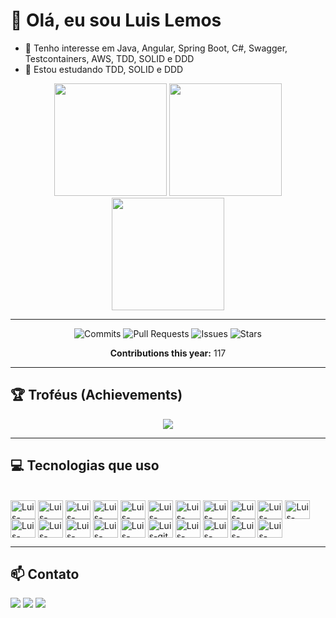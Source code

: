 # 👋 Olá, eu sou Luis Lemos
- 👀 Tenho interesse em Java, Angular, Spring Boot, C#, Swagger, Testcontainers, AWS, TDD, SOLID e DDD
- 🌱 Estou estudando TDD, SOLID e DDD

<div align="center">
  <!-- Estatísticas gerais -->
  <img height="180em" src="https://github-readme-stats.vercel.app/api?username=luislemos97&show_icons=true&theme=dracula&include_all_commits=true&count_private=true"/>
  <!-- Linguagens mais usadas -->
  <img height="180em" src="https://github-readme-stats.vercel.app/api/top-langs/?username=luislemos97&layout=compact&langs_count=7&theme=dracula"/>
  <!-- Streak (dias de contribuição seguidos) -->
  <img height="180em" src="https://github-readme-streak-stats.herokuapp.com?user=luislemos97&theme=dracula&date_format=j%20M%5B%20Y%5D"/>
</div>

---





<!--START_SECTION:stats-->
<div align="center">

![Commits](https://img.shields.io/badge/Commits-35-red?logo=github)
![Pull Requests](https://img.shields.io/badge/PRs-0-blue?logo=github)
![Issues](https://img.shields.io/badge/Issues-0-green?logo=github)
![Stars](https://img.shields.io/badge/Stars-12-yellow?logo=github)

**Contributions this year:** 117

</div>
<!--END_SECTION:stats-->





---

## 🏆 Troféus (Achievements)
<p align="center">
  <img src="https://github-profile-trophy.vercel.app/?username=luislemos97&theme=dracula&no-frame=true&row=1&column=6" />
</p>

---

## 💻 Tecnologias que uso
<div style="display: inline_block"><br>
  <!-- Java -->
  <img align="center" alt="Luis-Java" height="30" width="40" src="https://cdn.jsdelivr.net/gh/devicons/devicon/icons/java/java-plain.svg">
  <!-- C# -->
  <img align="center" alt="Luis-Csharp" height="30" width="40" src="https://cdn.jsdelivr.net/gh/devicons/devicon/icons/csharp/csharp-original.svg">
  <!-- Spring -->
  <img align="center" alt="Luis-Spring" height="30" width="40" src="https://cdn.jsdelivr.net/gh/devicons/devicon/icons/spring/spring-original.svg">
  <!-- Angular -->
  <img align="center" alt="Luis-Angular" height="30" width="40" src="https://cdn.jsdelivr.net/gh/devicons/devicon/icons/angularjs/angularjs-original.svg">
  <!-- Javascript -->
  <img align="center" alt="Luis-Javascript" height="30" width="40" src="https://cdn.jsdelivr.net/gh/devicons/devicon/icons/javascript/javascript-original.svg">
  <!-- Typescript -->
  <img align="center" alt="Luis-typescript" height="30" width="40" src="https://cdn.jsdelivr.net/gh/devicons/devicon/icons/typescript/typescript-original.svg">
  <!-- HTML5 -->
  <img align="center" alt="Luis-html5" height="30" width="40" src="https://cdn.jsdelivr.net/gh/devicons/devicon/icons/html5/html5-original.svg">
  <!-- CSS3 -->
  <img align="center" alt="Luis-css" height="30" width="40" src="https://cdn.jsdelivr.net/gh/devicons/devicon/icons/css3/css3-original.svg">
  <!-- Jenkins (corrigido para original) -->
  <img align="center" alt="Luis-Jenkins" height="30" width="40" src="https://cdn.jsdelivr.net/gh/devicons/devicon/icons/jenkins/jenkins-original.svg">
  <!-- Selenium -->
  <img align="center" alt="Luis-Selenium" height="30" width="40" src="https://cdn.jsdelivr.net/gh/devicons/devicon/icons/selenium/selenium-original.svg">
  <!-- Docker -->
  <img align="center" alt="Luis-docker" height="30" width="40" src="https://cdn.jsdelivr.net/gh/devicons/devicon/icons/docker/docker-original.svg">
  <!-- Python -->
  <img align="center" alt="Luis-python" height="30" width="40" src="https://cdn.jsdelivr.net/gh/devicons/devicon/icons/python/python-original.svg">
  <!-- Postgres -->
  <img align="center" alt="Luis-postgres" height="30" width="40" src="https://cdn.jsdelivr.net/gh/devicons/devicon/icons/postgresql/postgresql-original.svg">
  <!-- Oracle -->
  <img align="center" alt="Luis-oracle" height="30" width="40" src="https://cdn.jsdelivr.net/gh/devicons/devicon/icons/oracle/oracle-original.svg">
  <!-- Kubernetes -->
  <img align="center" alt="Luis-kubernetes" height="30" width="40" src="https://cdn.jsdelivr.net/gh/devicons/devicon/icons/kubernetes/kubernetes-original.svg">
  <!-- MariaDB -->
  <img align="center" alt="Luis-mariadb" height="30" width="40" src="https://cdn.jsdelivr.net/gh/devicons/devicon/icons/mariadb/mariadb-original-wordmark.svg">
  <!-- Git -->
  <img align="center" alt="Luis-git" height="30" width="40" src="https://cdn.jsdelivr.net/gh/devicons/devicon/icons/git/git-original-wordmark.svg">
  <!-- GitLab -->
  <img align="center" alt="Luis-gitlab" height="30" width="40" src="https://cdn.jsdelivr.net/gh/devicons/devicon/icons/gitlab/gitlab-original-wordmark.svg">
  <!-- Linux -->
  <img align="center" alt="Luis-linux" height="30" width="40" src="https://cdn.jsdelivr.net/gh/devicons/devicon/icons/linux/linux-original.svg">
  <!-- Tomcat -->
  <img align="center" alt="Luis-tomcat" height="30" width="40" src="https://cdn.jsdelivr.net/gh/devicons/devicon/icons/tomcat/tomcat-original-wordmark.svg">
  <!-- YAML -->
  <img align="center" alt="Luis-yaml" height="30" width="40" src="https://cdn.jsdelivr.net/gh/devicons/devicon/icons/yaml/yaml-original.svg">
</div>

---

## 📫 Contato
<div>
 <a href="mailto:luislemosm12@gmail.com"><img src="https://img.shields.io/badge/-Gmail-%23333?style=for-the-badge&logo=gmail&logoColor=white" target="_blank"></a>
 <a href="https://www.linkedin.com/in/luis-lemos97/" target="_blank"><img src="https://img.shields.io/badge/-LinkedIn-%230077B5?style=for-the-badge&logo=linkedin&logoColor=white" target="_blank"></a>
 <a href="https://www.instagram.com/luis_lemos_?igsh=aG84MmZicTlrZXM0&utm_source=qr" target="_blank"><img src="https://img.shields.io/badge/-Instagram-%23E4405F?style=for-the-badge&logo=instagram&logoColor=white" target="_blank"></a>
</div>
